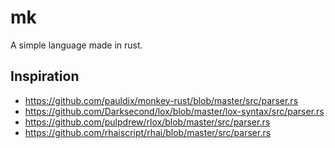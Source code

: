 # mk

A simple language made in rust.

## Inspiration

- https://github.com/pauldix/monkey-rust/blob/master/src/parser.rs
- https://github.com/Darksecond/lox/blob/master/lox-syntax/src/parser.rs
- https://github.com/pulpdrew/rlox/blob/master/src/parser.rs
- https://github.com/rhaiscript/rhai/blob/master/src/parser.rs
